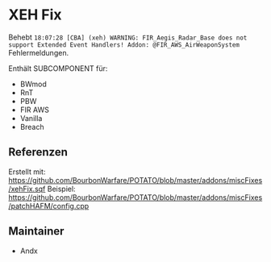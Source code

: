 # XEH Fix

Behebt `18:07:28 [CBA] (xeh) WARNING: FIR_Aegis_Radar_Base does not support Extended Event Handlers! Addon: @FIR_AWS_AirWeaponSystem` Fehlermeldungen.

Enthält SUBCOMPONENT für:

- BWmod
- RnT
- PBW
- FIR AWS
- Vanilla
- Breach

## Referenzen

Erstellt mit:
<https://github.com/BourbonWarfare/POTATO/blob/master/addons/miscFixes/xehFix.sqf>
Beispiel:
<https://github.com/BourbonWarfare/POTATO/blob/master/addons/miscFixes/patchHAFM/config.cpp>

## Maintainer

- Andx
